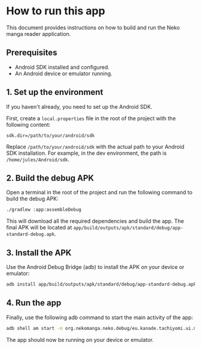 # How to run this app

This document provides instructions on how to build and run the Neko manga reader application.

## Prerequisites

- Android SDK installed and configured.
- An Android device or emulator running.

## 1. Set up the environment

If you haven't already, you need to set up the Android SDK.

First, create a `local.properties` file in the root of the project with the following content:

```
sdk.dir=/path/to/your/android/sdk
```

Replace `/path/to/your/android/sdk` with the actual path to your Android SDK installation. For example, in the dev environment, the path is `/home/jules/Android/sdk`.

## 2. Build the debug APK

Open a terminal in the root of the project and run the following command to build the debug APK:

```bash
./gradlew :app:assembleDebug
```

This will download all the required dependencies and build the app. The final APK will be located at `app/build/outputs/apk/standard/debug/app-standard-debug.apk`.

## 3. Install the APK

Use the Android Debug Bridge (adb) to install the APK on your device or emulator:

```bash
adb install app/build/outputs/apk/standard/debug/app-standard-debug.apk
```

## 4. Run the app

Finally, use the following adb command to start the main activity of the app:

```bash
adb shell am start -n org.nekomanga.neko.debug/eu.kanade.tachiyomi.ui.main.MainActivity
```

The app should now be running on your device or emulator.
